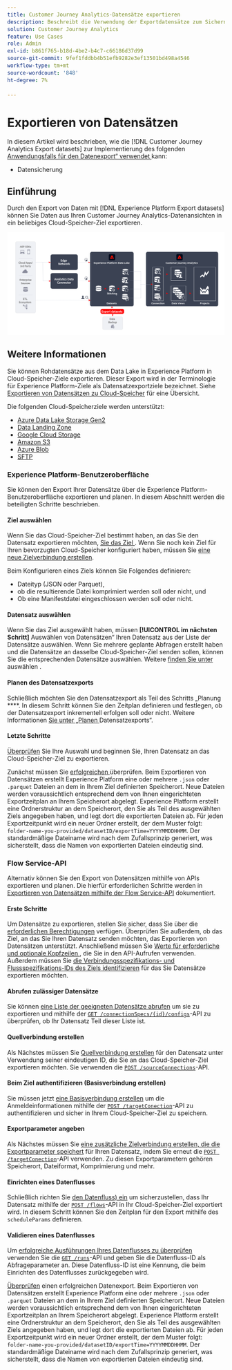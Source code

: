```yaml
---
title: Customer Journey Analytics-Datensätze exportieren
description: Beschreibt die Verwendung der Exportdatensätze zum Sichern Ihrer Daten.
solution: Customer Journey Analytics
feature: Use Cases
role: Admin
exl-id: b861f765-b18d-4be2-b4c7-c66186d37d99
source-git-commit: 9fef1fddbb4b51efb9282e3ef13501bd498a4546
workflow-type: tm+mt
source-wordcount: '848'
ht-degree: 7%

---
```


# Exportieren von Datensätzen

In diesem Artikel wird beschrieben, wie die [!DNL Customer Journey Analytics Export datasets] zur Implementierung des folgenden [Anwendungsfalls für den Datenexport“ verwendet ](overview.md) kann:

- Datensicherung

## Einführung

Durch den Export von Daten mit [!DNL Experience Platform Export datasets] können Sie Daten aus Ihren Customer Journey Analytics-Datenansichten in ein beliebiges Cloud-Speicher-Ziel exportieren.

![BI-Erweiterung](../assets/export-datasets.svg)

## Weitere Informationen

Sie können Rohdatensätze aus dem Data Lake in Experience Platform in Cloud-Speicher-Ziele exportieren. Dieser Export wird in der Terminologie für Experience Platform-Ziele als Datensatzexportziele bezeichnet. Siehe [Exportieren von Datensätzen zu Cloud-Speicher](https://experienceleague.adobe.com/de/docs/experience-platform/destinations/ui/activate/export-datasets) für eine Übersicht.

Die folgenden Cloud-Speicherziele werden unterstützt:

- [Azure Data Lake Storage Gen2](https://experienceleague.adobe.com/en/docs/experience-platform/destinations/catalog/cloud-storage/adls-gen2)
- [Data Landing Zone](https://experienceleague.adobe.com/en/docs/experience-platform/destinations/catalog/cloud-storage/data-landing-zone)
- [Google Cloud Storage](https://experienceleague.adobe.com/en/docs/experience-platform/destinations/catalog/cloud-storage/google-cloud-storage)
- [Amazon S3](https://experienceleague.adobe.com/en/docs/experience-platform/destinations/catalog/cloud-storage/amazon-s3#changelog)
- [Azure Blob](https://experienceleague.adobe.com/en/docs/experience-platform/destinations/catalog/cloud-storage/azure-blob#changelog)
- [SFTP](https://experienceleague.adobe.com/en/docs/experience-platform/destinations/catalog/cloud-storage/sftp#changelog)


### Experience Platform-Benutzeroberfläche

Sie können den Export Ihrer Datensätze über die Experience Platform-Benutzeroberfläche exportieren und planen. In diesem Abschnitt werden die beteiligten Schritte beschrieben.

#### Ziel auswählen

Wenn Sie das Cloud-Speicher-Ziel bestimmt haben, an das Sie den Datensatz exportieren möchten, [ Sie das Ziel ](https://experienceleague.adobe.com/en/docs/experience-platform/destinations/ui/activate/export-datasets#select-destination). Wenn Sie noch kein Ziel für Ihren bevorzugten Cloud-Speicher konfiguriert haben, müssen Sie [eine neue Zielverbindung erstellen](https://experienceleague.adobe.com/en/docs/experience-platform/destinations/ui/connect-destination).

Beim Konfigurieren eines Ziels können Sie Folgendes definieren:

- Dateityp (JSON oder Parquet),
- ob die resultierende Datei komprimiert werden soll oder nicht, und
- Ob eine Manifestdatei eingeschlossen werden soll oder nicht.


#### Datensatz auswählen

Wenn Sie das Ziel ausgewählt haben, müssen **[!UICONTROL im nächsten Schritt]** Auswählen von Datensätzen“ Ihren Datensatz aus der Liste der Datensätze auswählen. Wenn Sie mehrere geplante Abfragen erstellt haben und die Datensätze an dasselbe Cloud-Speicher-Ziel senden sollen, können Sie die entsprechenden Datensätze auswählen. Weitere [ finden Sie unter ](https://experienceleague.adobe.com/en/docs/experience-platform/destinations/ui/activate/export-datasets#select-datasets) auswählen .

#### Planen des Datensatzexports

Schließlich möchten Sie den Datensatzexport als Teil des Schritts „Planung ****. In diesem Schritt können Sie den Zeitplan definieren und festlegen, ob der Datensatzexport inkrementell erfolgen soll oder nicht. Weitere Informationen [ Sie unter „Planen ](https://experienceleague.adobe.com/en/docs/experience-platform/destinations/ui/activate/export-datasets#scheduling) Datensatzexports“.


#### Letzte Schritte

[Überprüfen](https://experienceleague.adobe.com/en/docs/experience-platform/destinations/ui/activate/export-datasets#review) Sie Ihre Auswahl und beginnen Sie, Ihren Datensatz an das Cloud-Speicher-Ziel zu exportieren.

Zunächst müssen Sie [ erfolgreichen ](https://experienceleague.adobe.com/en/docs/experience-platform/destinations/ui/activate/export-datasets#verify) überprüfen. Beim Exportieren von Datensätzen erstellt Experience Platform eine oder mehrere `.json` oder `.parquet` Dateien an dem in Ihrem Ziel definierten Speicherort. Neue Dateien werden voraussichtlich entsprechend dem von Ihnen eingerichteten Exportzeitplan an Ihrem Speicherort abgelegt. Experience Platform erstellt eine Ordnerstruktur an dem Speicherort, den Sie als Teil des ausgewählten Ziels angegeben haben, und legt dort die exportierten Dateien ab. Für jeden Exportzeitpunkt wird ein neuer Ordner erstellt, der dem Muster folgt: `folder-name-you-provided/datasetID/exportTime=YYYYMMDDHHMM`. Der standardmäßige Dateiname wird nach dem Zufallsprinzip generiert, was sicherstellt, dass die Namen von exportierten Dateien eindeutig sind.

### Flow Service-API

Alternativ können Sie den Export von Datensätzen mithilfe von APIs exportieren und planen. Die hierfür erforderlichen Schritte werden in [Exportieren von Datensätzen mithilfe der Flow Service-API](https://experienceleague.adobe.com/en/docs/experience-platform/destinations/api/export-datasets) dokumentiert.

#### Erste Schritte

Um Datensätze zu exportieren, stellen Sie sicher, dass Sie über die [erforderlichen Berechtigungen](https://experienceleague.adobe.com/en/docs/experience-platform/destinations/api/export-datasets#permissions) verfügen. Überprüfen Sie außerdem, ob das Ziel, an das Sie Ihren Datensatz senden möchten, das Exportieren von Datensätzen unterstützt. Anschließend müssen Sie [ Werte für erforderliche und optionale Kopfzeilen ](https://experienceleague.adobe.com/en/docs/experience-platform/destinations/api/export-datasets#gather-values-headers), die Sie in den API-Aufrufen verwenden. Außerdem müssen Sie [die Verbindungsspezifikations- und Flussspezifikations-IDs des Ziels identifizieren](https://experienceleague.adobe.com/en/docs/experience-platform/destinations/api/export-datasets#gather-connection-spec-flow-spec) für das Sie Datensätze exportieren möchten.

#### Abrufen zulässiger Datensätze

Sie können [eine Liste der geeigneten Datensätze abrufen](https://experienceleague.adobe.com/en/docs/experience-platform/destinations/api/export-datasets#retrieve-list-of-available-datasets) um sie zu exportieren und mithilfe der [`GET /connectionSpecs/{id}/configs`](https://developer.adobe.com/experience-platform-apis/references/destinations/#tag/Configurations/operation/getDatasets)-API zu überprüfen, ob Ihr Datensatz Teil dieser Liste ist.


#### Quellverbindung erstellen

Als Nächstes müssen Sie [Quellverbindung erstellen](https://experienceleague.adobe.com/en/docs/experience-platform/destinations/api/export-datasets#create-source-connection) für den Datensatz unter Verwendung seiner eindeutigen ID, die Sie an das Cloud-Speicher-Ziel exportieren möchten. Sie verwenden die [`POST /sourceConnections`](https://developer.adobe.com/experience-platform-apis/references/destinations/#tag/Source-connections/operation/postSourceConnection)-API.

#### Beim Ziel authentifizieren (Basisverbindung erstellen)

Sie müssen jetzt [eine Basisverbindung erstellen](https://experienceleague.adobe.com/en/docs/experience-platform/destinations/api/export-datasets#create-base-connection) um die Anmeldeinformationen mithilfe der [`POST /targetConection`](https://developer.adobe.com/experience-platform-apis/references/destinations/#tag/Target-connections/operation/postTargetConnection)-API zu authentifizieren und sicher in Ihrem Cloud-Speicher-Ziel zu speichern.


#### Exportparameter angeben

Als Nächstes müssen Sie [eine zusätzliche Zielverbindung erstellen, die die Exportparameter speichert](https://experienceleague.adobe.com/en/docs/experience-platform/destinations/api/export-datasets#create-target-connection) für Ihren Datensatz, indem Sie erneut die [`POST /targetConection`](https://developer.adobe.com/experience-platform-apis/references/destinations/#tag/Target-connections/operation/postTargetConnection)-API verwenden. Zu diesen Exportparametern gehören Speicherort, Dateiformat, Komprimierung und mehr.

#### Einrichten eines Datenflusses

Schließlich richten Sie [den Datenfluss) ein](https://experienceleague.adobe.com/en/docs/experience-platform/destinations/api/export-datasets#create-dataflow) um sicherzustellen, dass Ihr Datensatz mithilfe der [`POST /flows`](https://developer.adobe.com/experience-platform-apis/references/destinations/#tag/Dataflows/operation/postFlow)-API in Ihr Cloud-Speicher-Ziel exportiert wird. In diesem Schritt können Sie den Zeitplan für den Export mithilfe des `scheduleParams` definieren.

#### Validieren eines Datenflusses

Um [erfolgreiche Ausführungen Ihres Datenflusses zu überprüfen](https://experienceleague.adobe.com/en/docs/experience-platform/destinations/api/export-datasets#get-dataflow-runs) verwenden Sie die [`GET /runs`](https://developer.adobe.com/experience-platform-apis/references/destinations/#tag/Dataflow-runs/operation/getFlowRuns)-API und geben Sie die Datenfluss-ID als Abfrageparameter an. Diese Datenfluss-ID ist eine Kennung, die beim Einrichten des Datenflusses zurückgegeben wird.

[Überprüfen](https://experienceleague.adobe.com/en/docs/experience-platform/destinations/ui/activate/export-datasets#verify) einen erfolgreichen Datenexport. Beim Exportieren von Datensätzen erstellt Experience Platform eine oder mehrere `.json` oder `.parquet` Dateien an dem in Ihrem Ziel definierten Speicherort. Neue Dateien werden voraussichtlich entsprechend dem von Ihnen eingerichteten Exportzeitplan an Ihrem Speicherort abgelegt. Experience Platform erstellt eine Ordnerstruktur an dem Speicherort, den Sie als Teil des ausgewählten Ziels angegeben haben, und legt dort die exportierten Dateien ab. Für jeden Exportzeitpunkt wird ein neuer Ordner erstellt, der dem Muster folgt: `folder-name-you-provided/datasetID/exportTime=YYYYMMDDHHMM`. Der standardmäßige Dateiname wird nach dem Zufallsprinzip generiert, was sicherstellt, dass die Namen von exportierten Dateien eindeutig sind.
